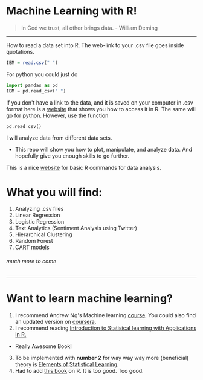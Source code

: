 # Machine Learning with R!

> In God we trust, all other brings data. - William Deming
_________________________________________________________________________________



How to read a data set into R. The web-link to your .csv file goes inside quotations.
```R
IBM = read.csv(" ")
```
For python you could just do
```Python
import pandas as pd
IBM = pd.read_csv(" ")
```

If you don't have a link to the data, and it is saved on your computer in .csv format
here is a [website](http://www.reed.edu/data-at-reed/resources/R/reading_and_writing.html) that shows you how to access it in R.
The same will go for python. However, use the function 
```Python
pd.read_csv()
```

I will analyze data from different data sets. 
- This repo will show you how to plot, manipulate, and analyze data. And hopefully give you enough skills to go further.

This is a nice [website](https://www.computerworld.com/article/2598083/application-development/app-development-beginner-s-guide-to-r-easy-ways-to-do-basic-data-analysis.html?page=2) for basic R commands for data analysis.



# What you will find:
1. Analyzing .csv files
2. Linear Regression
3. Logistic Regression
4. Text Analytics (Sentiment Analysis using Twitter)
5. Hierarchical Clustering
6. Random Forest
7. CART models

 ###### much more to come
 
_____________________________________________________________________________________________________________
# Want to learn machine learning?
1. I recommend Andrew Ng's Machine learning [course](https://www.youtube.com/watch?v=UzxYlbK2c7E&list=PLA89DCFA6ADACE599).
You could also find an updated version on [coursera](https://www.coursera.org).
2. I recommend reading [Introduction to Statisical learning with Applications in R.](http://www-bcf.usc.edu/~gareth/ISL/)
- Really Awesome Book! 
3. To be implemented with **number 2** for way way way more (beneficial) theory is [Elements of Statistical Learning](https://web.stanford.edu/~hastie/ElemStatLearn/).
4. Had to add [this book](http://r4ds.had.co.nz/index.html) on R. It is too good. Too good.
